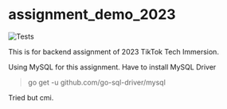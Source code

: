 # assignment_demo_2023

![Tests](https://github.com/TikTokTechImmersion/assignment_demo_2023/actions/workflows/test.yml/badge.svg)

This is for backend assignment of 2023 TikTok Tech Immersion.

Using MySQL for this assignment.
Have to install MySQL Driver
> go get -u github.com/go-sql-driver/mysql

Tried but cmi.